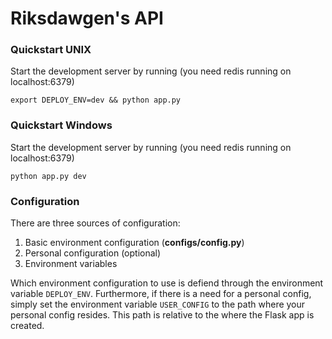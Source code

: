 Riksdawgen's API
=========

### Quickstart UNIX

Start the development server by running (you need redis running on localhost:6379)

```export DEPLOY_ENV=dev && python app.py```

### Quickstart Windows

Start the development server by running (you need redis running on localhost:6379)

```python app.py dev```

### Configuration

There are three sources of configuration:

1. Basic environment configuration (**configs/config.py**)
2. Personal configuration (optional)
3. Environment variables

Which environment configuration to use is defiend through the environment variable `DEPLOY_ENV`. Furthermore, if there is a need for a personal config, simply set the environment variable `USER_CONFIG` to the path where your personal config resides. This path is relative to the where the Flask app is created.